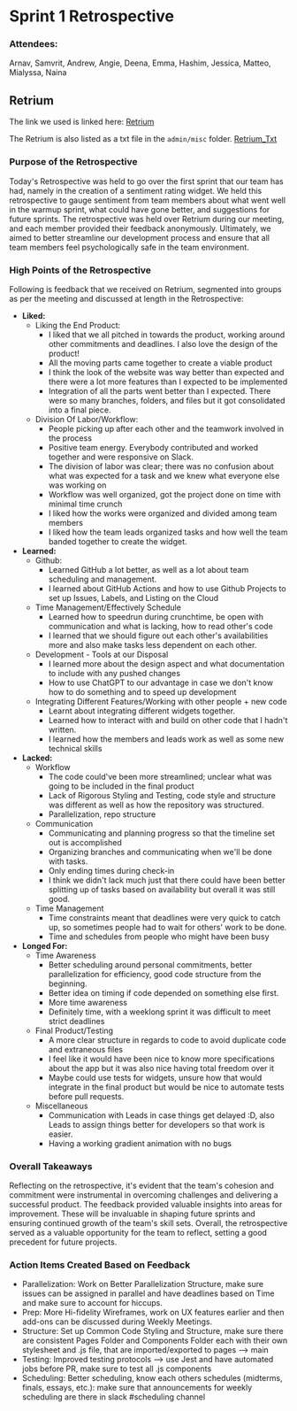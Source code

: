 # Sprint 1 Retrospective

### Attendees:

Arnav, Samvrit, Andrew, Angie, Deena, Emma, Hashim, Jessica, Matteo, Mialyssa, Naina

## Retrium

The link we used is linked here: [Retrium](https://app.retrium.com/team-room/15a25aa7-0e5e-47f3-9d75-dde7474be12b/history/49f43de7-3644-4ed9-b01e-496359627cd6)

The Retrium is also listed as a txt file in the `admin/misc` folder. [Retrium_Txt](../misc/Retrospective-Sprint1.txt)

### Purpose of the Retrospective

Today's Retrospective was held to go over the first sprint that our team has had, namely in the creation of a sentiment rating widget. We held this retrospective to gauge sentiment from team members about what went well in the warmup sprint, what could have gone better, and suggestions for future sprints. The retrospective was held over Retrium during our meeting, and each member provided their feedback anonymously. Ultimately, we aimed to better streamline our development process and ensure that all team members feel psychologically safe in the team environment.

### High Points of the Retrospective

Following is feedback that we received on Retrium, segmented into groups as per the meeting and discussed at length in the Retrospective:

- **Liked:**
  - Liking the End Product:
    - I liked that we all pitched in towards the product, working around other commitments and deadlines. I also love the design of the product!
    - All the moving parts came together to create a viable product
    - I think the look of the website was way better than expected and there were a lot more features than I expected to be implemented
    - Integration of all the parts went better than I expected. There were so many branches, folders, and files but it got consolidated into a final piece.
  - Division Of Labor/Workflow:
    - People picking up after each other and the teamwork involved in the process
    - Positive team energy. Everybody contributed and worked together and were responsive on Slack.
    - The division of labor was clear; there was no confusion about what was expected for a task and we knew what everyone else was working on
    - Workflow was well organized, got the project done on time with minimal time crunch
    - I liked how the works were organized and divided among team members
    - I liked how the team leads organized tasks and how well the team banded together to create the widget.
- **Learned:**
  - Github:
    - Learned GitHub a lot better, as well as a lot about team scheduling and management.
    - I learned about GitHub Actions and how to use Github Projects to set up Issues, Labels, and Listing on the Cloud
  - Time Management/Effectively Schedule
    - Learned how to speedrun during crunchtime, be open with communication and what is lacking, how to read other's code
    - I learned that we should figure out each other's availabilities more and also make tasks less dependent on each other.
  - Development - Tools at our Disposal
    - I learned more about the design aspect and what documentation to include with any pushed changes
    - How to use ChatGPT to our advantage in case we don't know how to do something and to speed up development
  - Integrating Different Features/Working with other people + new code
    - Learnt about integrating different widgets together.
    - Learned how to interact with and build on other code that I hadn't written.
    - I learned how the members and leads work as well as some new technical skills
- **Lacked:**
  - Workflow
    - The code could've been more streamlined; unclear what was going to be included in the final product
    - Lack of Rigorous Styling and Testing, code style and structure was different as well as how the repository was structured.
    - Parallelization, repo structure
  - Communication
    - Communicating and planning progress so that the timeline set out is accomplished
    - Organizing branches and communicating when we'll be done with tasks.
    - Only ending times during check-in
    - I think we didn't lack much just that there could have been better splitting up of tasks based on availability but overall it was still good.
  - Time Management
    - Time constraints meant that deadlines were very quick to catch up, so sometimes people had to wait for others' work to be done.
    - Time and schedules from people who might have been busy
- **Longed For:**
  - Time Awareness
    - Better scheduling around personal commitments, better parallelization for efficiency, good code structure from the beginning.
    - Better idea on timing if code depended on something else first.
    - More time awareness
    - Definitely time, with a weeklong sprint it was difficult to meet strict deadlines
  - Final Product/Testing
    - A more clear structure in regards to code to avoid duplicate code and extraneous files
    - I feel like it would have been nice to know more specifications about the app but it was also nice having total freedom over it
    - Maybe could use tests for widgets, unsure how that would integrate in the final product but would be nice to automate tests before pull requests.
  - Miscellaneous
    - Communication with Leads in case things get delayed :D, also Leads to assign things better for developers so that work is easier.
    - Having a working gradient animation with no bugs

### Overall Takeaways

Reflecting on the retrospective, it's evident that the team's cohesion and commitment were instrumental in overcoming challenges and delivering a successful product. The feedback provided valuable insights into areas for improvement. These will be invaluable in shaping future sprints and ensuring continued growth of the team's skill sets. Overall, the retrospective served as a valuable opportunity for the team to reflect, setting a good precedent for future projects.

### Action Items Created Based on Feedback

- Parallelization: Work on Better Parallelization Structure, make sure issues can be assigned in parallel and have deadlines based on Time and make sure to account for hiccups.
- Prep: More Hi-fidelity Wireframes, work on UX features earlier and then add-ons can be discussed during Weekly Meetings.
- Structure: Set up Common Code Styling and Structure, make sure there are consistent Pages Folder and Components Folder each with their own stylesheet and .js file, that are imported/exported to pages —> main
- Testing: Improved testing protocols —> use Jest and have automated jobs before PR, make sure to test all .js components
- Scheduling: Better scheduling, know each others schedules (midterms, finals, essays, etc.): make sure that announcements for weekly scheduling are there in slack #scheduling channel
